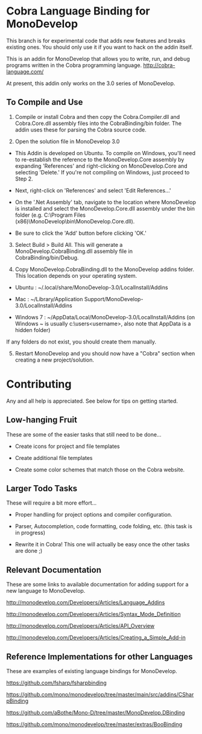 Cobra Language Binding for MonoDevelop
======================================
This branch is for experimental code that adds new features and breaks existing ones.  You should only use it if you want to hack on the addin itself.

This is an addin for MonoDevelop that allows you to write, run, and debug programs written in the Cobra programming language.
http://cobra-language.com/

At present, this addin only works on the 3.0 series of MonoDevelop.


To Compile and Use
------------------

1) Compile or install Cobra and then copy the Cobra.Compiler.dll and Cobra.Core.dll assembly files into the CobraBinding/bin folder. The addin uses these for parsing the Cobra source code.

2) Open the solution file in MonoDevelop 3.0

- This Addin is developed on Ubuntu.  To compile on Windows, you'll need to re-establish the reference to the MonoDevelop.Core assembly by expanding 'References' and right-clicking on MonoDevelop.Core and selecting 'Delete.'  If you're not compiling on Windows, just proceed to Step 2.

- Next, right-click on 'References' and select 'Edit References...'

- On the '.Net Assembly' tab, navigate to the location where MonoDevelop is installed and select
the MonoDevelop.Core.dll assembly under the bin folder (e.g. C:\Program Files (x86)\MonoDevelop\bin\MonoDevelop.Core.dll).

- Be sure to click the 'Add' button before clicking 'OK.'

3) Select Build > Build All.  This will generate a MonoDevelop.CobraBinding.dll assembly file in CobraBinding/bin/Debug.

4) Copy MonoDevelop.CobraBinding.dll to the MonoDevelop addins folder. This location depends on your operating system.

- Ubuntu : ~/.local/share/MonoDevelop-3.0/LocalInstall/Addins

- Mac : ~/Library/Application Support/MonoDevelop-3.0/LocalInstall/Addins

- Windows 7 : ~/AppData/Local/MonoDevelop-3.0/LocalInstall/Addins (on Windows ~ is usually c:\users\<username>, also note that AppData is a hidden folder)

If any folders do not exist, you should create them manually.

5) Restart MonoDevelop and you should now have a "Cobra" section when creating a new project/solution.


Contributing
============
Any and all help is appreciated.  See below for tips on getting started.


Low-hanging Fruit
-----------------
These are some of the easier tasks that still need to be done...

* Create icons for project and file templates

* Create additional file templates

* Create some color schemes that match those on the Cobra website.


Larger Todo Tasks
-----------------
These will require a bit more effort...

* Proper handling for project options and compiler configuration.

* Parser, Autocompletion, code formatting, code folding, etc. (this task is in progress)

* Rewrite it in Cobra! This one will actually be easy once the other tasks are done ;)


Relevant Documentation
----------------------
These are some links to available documentation for adding support for a new language to MonoDevelop.

http://monodevelop.com/Developers/Articles/Language_Addins

http://monodevelop.com/Developers/Articles/Syntax_Mode_Definition

http://monodevelop.com/Developers/Articles/API_Overview

http://monodevelop.com/Developers/Articles/Creating_a_Simple_Add-in


Reference Implementations for other Languages
---------------------------------------------
These are examples of existing language bindings for MonoDevelop.

https://github.com/fsharp/fsharpbinding

https://github.com/mono/monodevelop/tree/master/main/src/addins/CSharpBinding

https://github.com/aBothe/Mono-D/tree/master/MonoDevelop.DBinding

https://github.com/mono/monodevelop/tree/master/extras/BooBinding
